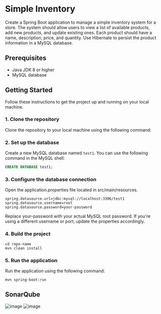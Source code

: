 # Simple Inventory

Create a Spring Boot application to manage a simple inventory system for a store. The system should allow users to view a list of available products, add new products, and update existing ones. Each product should have a name, description, price, and quantity. Use Hibernate to persist the product information in a MySQL database.

## Prerequisites

- Java JDK 8 or higher
- MySQL database

## Getting Started

Follow these instructions to get the project up and running on your local machine.

### 1. Clone the repository

Clone the repository to your local machine using the following command:


### 2. Set up the database

Create a new MySQL database named `test1`. You can use the following command in the MySQL shell:

```sql
CREATE DATABASE test1;
```

### 3. Configure the database connection

Open the application.properties file located in src/main/resources.
```
spring.datasource.url=jdbc:mysql://localhost:3306/test1
spring.datasource.username=root
spring.datasource.password=your-password
```
Replace your-password with your actual MySQL root password. If you're using a different username or port, update the properties accordingly.

### 4. Build the project
```
cd repo-name
mvn clean install
```

### 5. Run the application
Run the application using the following command:

```
mvn spring-boot:run
```
## SonarQube
![image](https://github.com/DerekAyala/inventory-task/assets/89038565/6bd1f9ef-69b5-4ee5-a55c-affce3bfbf49)
![image](https://github.com/DerekAyala/inventory-task/assets/89038565/ad91f57e-4887-42ec-abeb-fa4985939e93)



